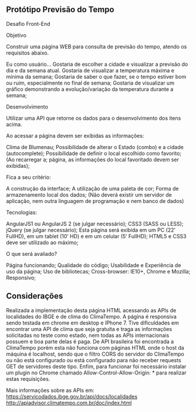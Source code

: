 ## Protótipo Previsão do Tempo

Desafio Front-End

Objetivo

Construir uma página WEB para consulta de previsão do tempo, atendo os requisitos abaixo.

Eu como usuário...
Gostaria de escolher a cidade e visualizar a previsão do dia e da semana atual.
Gostaria de visualizar a temperatura máxima e mínima da semana;
Gostaria de saber o que fazer, se o tempo estiver bom ou ruim, especialmente no final de semana;
Gostaria de visualizar um gráfico demonstrando a evolução/variação da temperatura durante a semana;

Desenvolvimento

Utilizar uma API que retorne os dados para o desenvolvimento dos itens acima.

Ao acessar a página devem ser exibidas as informações:

Clima de Blumenau;
Possibilidade de alterar o Estado (combo) e a cidade (autocomplete);
Possibilidade de definir o local escolhido como favorito; (Ao recarregar a; página, as informações do local favoritado devem ser exibidas);

Fica a seu critério:

A construção da interface;
A utilização de uma paleta de cor;
Forma de armazenamento local dos dados; (Não deverá existir um servidor de aplicação, nem outra linguagem de programação e nem banco de dados)

Tecnologias:

AngularJS1 ou AngularJS 2 (se julgar necessário);
CSS3 (SASS ou LESS);
jQuery (se julgar necessário);
Esta página será exibida em um PC (22’ FullHD), em um tablet (10’ HD) e em um celular (5’ FullHD);
HTML5 e CSS3 deve ser utilizado ao máximo;


O que será avaliado?

Página funcionando;
Qualidade do código;
Usabilidade e Experiência de uso da página;
Uso de bibliotecas;
Cross-browser: IE10+, Chrome e Mozilla;
Responsivo;

## Considerações

Realizada a implementação desta página HTML acessando as APIs de localidades do IBGE e de clima do ClimaTempo. A página é responsiva sendo testada em chrome em desktop e IPhone 7. Tive dificuldades em encontrar uma API de clima que seja gratuita e traga as informações solicitadas no teste como estado, nem todas as APIs internacionais possuem e boa parte delas é paga. De API brasileira foi encontrada a ClimaTempo porém esta não funciona com páginas HTML onde o host da máquina é localhost, sendo que o filtro CORS do servidor do ClimaTempo ou não está configurado ou está configurado para não receber requests GET de servidores deste tipo. Enfim, para funcionar foi necessário instalar um plugin no Chrome chamado Allow-Control-Allow-Origin: * para realizar estas requisições.

Mais informações sobre as APIs em:
https://servicodados.ibge.gov.br/api/docs/localidades
http://apiadvisor.climatempo.com.br/doc/index.html


